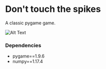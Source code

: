 # Don't touch the spikes

A classic pygame game.

![Alt Text](https://user-images.githubusercontent.com/12489333/98882922-1f972880-246c-11eb-8096-57fae0a94378.png)

### Dependencies

- pygame==1.9.6
- numpy==1.17.4
